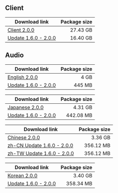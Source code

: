 ## Client

| Download link | Package size |
| ------------- | ------------:|
| [Client 2.0.0](https://autopatchos.starrails.com/client/download/20240126105613_xi8FVxCWfDpjdC2r/PC/StarRail_2.0.0.zip) | 27.43 GB |  
| [Update 1.6.0 - 2.0.0](https://autopatchos.starrails.com/client/hkrpg_global/35/game_1.6.0_2.0.0_hdiff_xlnMFwQ893VOqgv4.zip) | 16.40 GB |


## Audio

| Download link | Package size |
| ------------- | ------------:|
| [English 2.0.0](https://autopatchos.starrails.com/client/download/20240126105613_xi8FVxCWfDpjdC2r/PC/English.zip) | 4 GB |
| [Update 1.6.0 - 2.0.0](https://autopatchos.starrails.com/client/hkrpg_global/35/en-us_1.6.0_2.0.0_hdiff_lvdjy6tR9LzVxFXk.zip) | 445 MB |

| Download link | Package size |
| ------------- | ------------:|
| [Japanese 2.0.0](https://autopatchos.starrails.com/client/download/20240126105613_xi8FVxCWfDpjdC2r/PC/Japanese.zip) | 4.31 GB |
| [Update 1.6.0 - 2.0.0](https://autopatchos.starrails.com/client/hkrpg_global/35/ja-jp_1.6.0_2.0.0_hdiff_FnaulGBjzkOTEPqR.zip) | 442.08 MB |

| Download link | Package size |
| ------------- | ------------:|
| [Chinese 2.0.0](https://autopatchos.starrails.com/client/download/20240126105613_xi8FVxCWfDpjdC2r/PC/Chinese.zip) | 3.36 GB |
| [zh-CN Update 1.6.0 - 2.0.0](https://autopatchos.starrails.com/client/hkrpg_global/35/zh-cn_1.6.0_2.0.0_hdiff_1hWT6VLqD8tvIYac.zip) | 356.12 MB |
| [zh-TW Update 1.6.0 - 2.0.0](https://autopatchos.starrails.com/client/hkrpg_global/35/zh-tw_1.6.0_2.0.0_hdiff_W4VSdwA5lIxYgLPK.zip) | 356.12 MB |

| Download link | Package size |
| ------------- | ------------:|
| [Korean 2.0.0](https://autopatchos.starrails.com/client/download/20240126105613_xi8FVxCWfDpjdC2r/PC/Korean.zip) | 3.40 GB |
| [Update 1.6.0 - 2.0.0](https://autopatchos.starrails.com/client/hkrpg_global/35/ko-kr_1.6.0_2.0.0_hdiff_ap896DJ7mI3XLH1k.zip) | 358.34 MB |